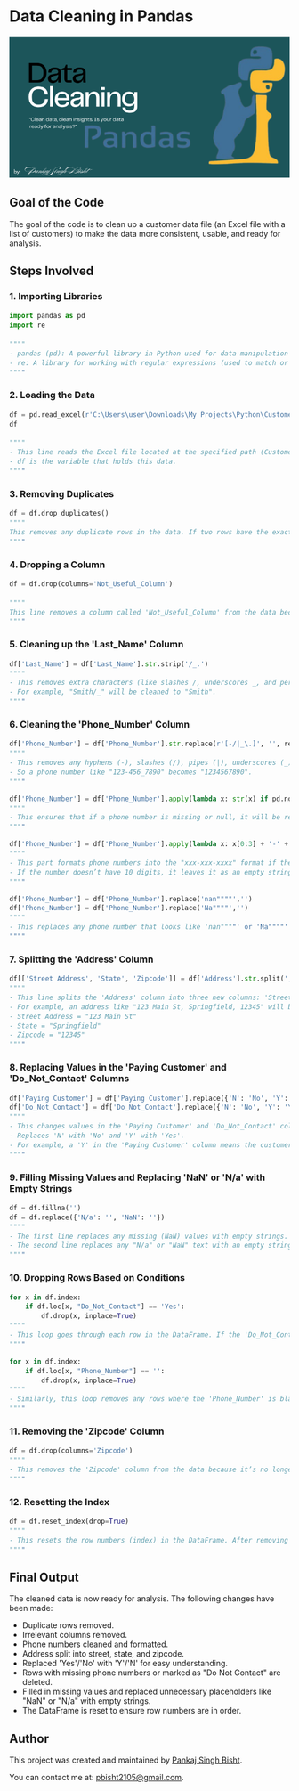 # Data Cleaning in Pandas
![Pandas Project cover](https://github.com/pbisht2105/Data-Cleaning-Using-Pandas/blob/main/Data%20Cleaning%20using%20Pandas.png)

## Goal of the Code

The goal of the code is to clean up a customer data file (an Excel file with a list of customers) to make the data more consistent, usable, and ready for analysis.

## Steps Involved

### 1. Importing Libraries
```python
import pandas as pd
import re

""""
- pandas (pd): A powerful library in Python used for data manipulation and analysis. It's often used to work with tables of data, like the one in your Excel file.
- re: A library for working with regular expressions (used to match or search patterns in text).
""""
```
### 2. Loading the Data
```python
df = pd.read_excel(r'C:\Users\user\Downloads\My Projects\Python\Customer Call List.xlsx')
df

""""
- This line reads the Excel file located at the specified path (Customer Call List.xlsx) and stores the data in a DataFrame (which is like a table or a spreadsheet in Python).
- df is the variable that holds this data.
""""
```
### 3. Removing Duplicates
```python
df = df.drop_duplicates()
"""" 
This removes any duplicate rows in the data. If two rows have the exact same information, one of them will be deleted.
""""
```
### 4. Dropping a Column
```python
df = df.drop(columns='Not_Useful_Column')

""""
This line removes a column called 'Not_Useful_Column' from the data because it is not needed for further analysis.
""""
```
### 5. Cleaning up the 'Last_Name' Column
```python
df['Last_Name'] = df['Last_Name'].str.strip('/_.')
""""
- This removes extra characters (like slashes /, underscores _, and periods .) from the beginning and end of the 'Last_Name' column.
- For example, "Smith/_" will be cleaned to "Smith".
""""
```
### 6. Cleaning the 'Phone_Number' Column
```python
df['Phone_Number'] = df['Phone_Number'].str.replace(r'[-/|_\.]', '', regex=True)
"""" 
- This removes any hyphens (-), slashes (/), pipes (|), underscores (_), or periods (.) from the 'Phone_Number' column.
- So a phone number like "123-456_7890" becomes "1234567890".
""""
```
```python
df['Phone_Number'] = df['Phone_Number'].apply(lambda x: str(x) if pd.notnull(x) else '')
"""" 
- This ensures that if a phone number is missing or null, it will be replaced with an empty string ('').
""""
```
```python
df['Phone_Number'] = df['Phone_Number'].apply(lambda x: x[0:3] + '-' + x[3:6] + '-' + x[6:10] if len(x) == 10 else '')
"""" 
- This part formats phone numbers into the "xxx-xxx-xxxx" format if the phone number has exactly 10 digits.
- If the number doesn’t have 10 digits, it leaves it as an empty string.
""""
```
```python
df['Phone_Number'] = df['Phone_Number'].replace('nan""""','')
df['Phone_Number'] = df['Phone_Number'].replace('Na""""','')
"""" 
- This replaces any phone number that looks like 'nan""""' or 'Na""""' (which could be errors) with an empty string.
""""
```
### 7. Splitting the 'Address' Column
```python
df[['Street Address', 'State', 'Zipcode']] = df['Address'].str.split(',', n=2, expand=True)
"""" 
- This line splits the 'Address' column into three new columns: 'Street Address', 'State', and 'Zipcode', based on commas in the address.
- For example, an address like "123 Main St, Springfield, 12345" will be split into:
- Street Address = "123 Main St"
- State = "Springfield"
- Zipcode = "12345"
""""
```
### 8. Replacing Values in the 'Paying Customer' and 'Do_Not_Contact' Columns
```python
df['Paying Customer'] = df['Paying Customer'].replace({'N': 'No', 'Y': 'Yes'})
df['Do_Not_Contact'] = df['Do_Not_Contact'].replace({'N': 'No', 'Y': 'Yes'})
"""" 
- This changes values in the 'Paying Customer' and 'Do_Not_Contact' columns:
- Replaces 'N' with 'No' and 'Y' with 'Yes'.
- For example, a 'Y' in the 'Paying Customer' column means the customer is a paying customer, and 'N' means they are not.
""""
```
### 9. Filling Missing Values and Replacing 'NaN' or 'N/a' with Empty Strings
```python
df = df.fillna('')
df = df.replace({'N/a': '', 'NaN': ''})
"""" 
- The first line replaces any missing (NaN) values with empty strings.
- The second line replaces any "N/a" or "NaN" text with an empty string.
""""
```
### 10. Dropping Rows Based on Conditions
```python
for x in df.index:
    if df.loc[x, "Do_Not_Contact"] == 'Yes':
        df.drop(x, inplace=True)
"""" 
- This loop goes through each row in the DataFrame. If the 'Do_Not_Contact' column is marked as 'Yes', that row is dropped (removed) from the data.
""""
```
```python
for x in df.index:
    if df.loc[x, "Phone_Number"] == '':
        df.drop(x, inplace=True)
"""" 
- Similarly, this loop removes any rows where the 'Phone_Number' is blank (empty string).
""""
```
### 11. Removing the 'Zipcode' Column
```python
df = df.drop(columns='Zipcode')
"""" 
- This removes the 'Zipcode' column from the data because it’s no longer needed after splitting the address into separate columns.
""""
```
### 12. Resetting the Index
```python
df = df.reset_index(drop=True)
"""" 
- This resets the row numbers (index) in the DataFrame. After removing rows, the index might have gaps, so this makes sure the rows are numbered consecutively from 0.
"""" 
```
## Final Output
The cleaned data is now ready for analysis. The following changes have been made:

- Duplicate rows removed.
- Irrelevant columns removed.
- Phone numbers cleaned and formatted.
- Address split into street, state, and zipcode.
- Replaced 'Yes'/'No' with 'Y'/'N' for easy understanding.
- Rows with missing phone numbers or marked as "Do Not Contact" are deleted.
- Filled in missing values and replaced unnecessary placeholders like "NaN" or "N/a" with empty strings.
- The DataFrame is reset to ensure row numbers are in order.

## Author

This project was created and maintained by [Pankaj Singh Bisht](https://github.com/pbisht2105).

You can contact me at: [pbisht2105@gmail.com](mailto:pbisht2105@gmail.com).
